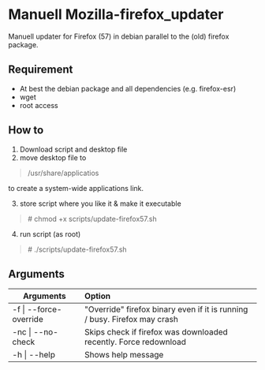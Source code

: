 # Manuell Mozilla-firefox_updater
Manuell updater for Firefox (57) in debian parallel to the (old) firefox package.

## Requirement
- At best the debian package and all dependencies (e.g. firefox-esr)
- wget
- root access

## How to
1. Download script and desktop file
2. move desktop file to 

> /usr/share/applicatios

to create a system-wide applications link.

3. store script where you like it & make it executable

> \# chmod +x scripts/update-firefox57.sh

4. run script (as root)

> \# ./scripts/update-firefox57.sh


## Arguments

| Arguments     | Option       |
| ------------- |:-------------|
| -f  \| --force-override| "Override" firefox binary even if it is running / busy. Firefox may crash |
| -nc \| --no-check| Skips check if firefox was downloaded recently. Force redownload |
| -h  \| --help | Shows help message |
